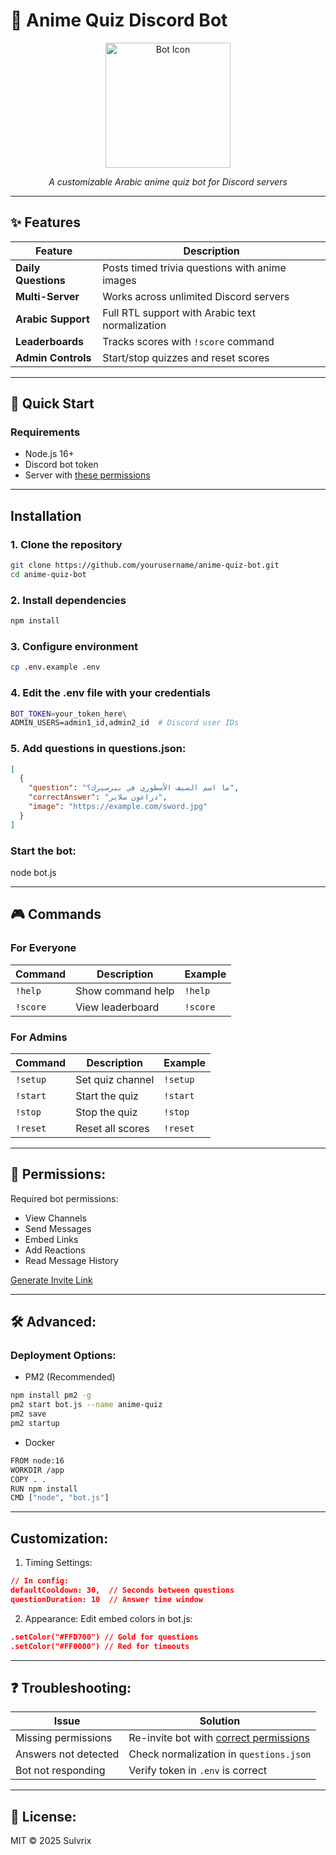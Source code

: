 # 🎌 Anime Quiz Discord Bot  

<div align="center">
  <img src="https://static.wikia.nocookie.net/frieren/images/9/96/Himmel_anime_portrait.png/revision/latest?cb=20231017083515" width="200" alt="Bot Icon">
  <p><em>A customizable Arabic anime quiz bot for Discord servers</em></p>
</div>

---

## ✨ Features  

| Feature | Description |  
|---------|-------------|  
| **Daily Questions** | Posts timed trivia questions with anime images |  
| **Multi-Server** | Works across unlimited Discord servers |  
| **Arabic Support** | Full RTL support with Arabic text normalization |  
| **Leaderboards** | Tracks scores with `!score` command |  
| **Admin Controls** | Start/stop quizzes and reset scores |  

---

## 🚀 Quick Start  

### Requirements  
- Node.js 16+  
- Discord bot token  
- Server with [these permissions](#-permissions)

---

## Installation  
### 1. Clone the repository
```bash
git clone https://github.com/yourusername/anime-quiz-bot.git
cd anime-quiz-bot
```
### 2. Install dependencies
```bash
npm install
```
### 3. Configure environment
```bash
cp .env.example .env
```
### 4. Edit the .env file with your credentials
```bash
BOT_TOKEN=your_token_here\
ADMIN_USERS=admin1_id,admin2_id  # Discord user IDs
```
### 5. Add questions in questions.json:
```json
[
  {
    "question": "ما اسم السيف الأسطوري في بيرسيرك؟",
    "correctAnswer": "دراغون سلاير",
    "image": "https://example.com/sword.jpg"
  }
]
```
### Start the bot:
node bot.js

---

## 🎮 Commands

### For Everyone
| Command  | Description          | Example |
|----------|----------------------|---------|
| `!help`  | Show command help    | `!help` |
| `!score` | View leaderboard     | `!score` |

### For Admins
| Command  | Description          | Example |
|----------|----------------------|---------|
| `!setup` | Set quiz channel     | `!setup` |
| `!start` | Start the quiz       | `!start` |
| `!stop`  | Stop the quiz        | `!stop` |
| `!reset` | Reset all scores     | `!reset` |

---

## 🔐 Permissions:
Required bot permissions:
+ View Channels  
+ Send Messages  
+ Embed Links  
+ Add Reactions  
+ Read Message History

<p><a href="https://discord.com/api/oauth2/authorize?client_id=YOUR_BOT_ID&amp;permissions=277025770560&amp;scope=bot" target="_blank" rel="noreferrer">Generate Invite Link</a></p>

---

## 🛠 Advanced:
### Deployment Options:
- PM2 (Recommended)
```bash
npm install pm2 -g
pm2 start bot.js --name anime-quiz
pm2 save
pm2 startup
```

- Docker
```bash
FROM node:16
WORKDIR /app
COPY . .
RUN npm install
CMD ["node", "bot.js"]
```

---

## Customization:
1. Timing Settings:
```json
// In config:
defaultCooldown: 30,  // Seconds between questions
questionDuration: 10  // Answer time window
```
2. Appearance:
Edit embed colors in bot.js:
```json
.setColor("#FFD700") // Gold for questions
.setColor("#FF0000") // Red for timeouts
```

---

## ❓ Troubleshooting:
| Issue                  | Solution                                  |
|------------------------|-------------------------------------------|
| Missing permissions    | Re-invite bot with [correct permissions](#-permissions) |
| Answers not detected   | Check normalization in `questions.json`   |
| Bot not responding     | Verify token in `.env` is correct         |

---

## 📜 License:
MIT © 2025 Sulvrix
